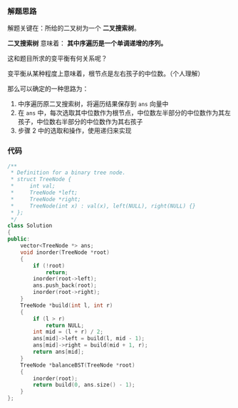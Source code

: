 <!--
 * @Description:
 * @Author: Hongyang_Yang
 * @Date: 2020-10-09 07:08:04
 * @LastEditors: Hongyang_Yang
 * @LastEditTime: 2020-10-09 07:08:15
-->

### 解题思路

解题关键在：所给的二叉树为一个 **二叉搜索树**。

**二叉搜索树** 意味着： **其中序遍历是一个单调递增的序列。**

这和题目所求的变平衡有何关系呢？

变平衡从某种程度上意味着，根节点是左右孩子的中位数。（个人理解）

那么可以确定的一种思路为：

1. 中序遍历原二叉搜索树，将遍历结果保存到 `ans` 向量中
2. 在 `ans` 中，每次选取其中位数作为根节点，中位数左半部分的中位数作为其左孩子，中位数右半部分的中位数作为其右孩子
3. 步骤 2 中的选取和操作，使用递归来实现

### 代码

```cpp
/**
 * Definition for a binary tree node.
 * struct TreeNode {
 *     int val;
 *     TreeNode *left;
 *     TreeNode *right;
 *     TreeNode(int x) : val(x), left(NULL), right(NULL) {}
 * };
 */
class Solution
{
public:
    vector<TreeNode *> ans;
    void inorder(TreeNode *root)
    {
        if (!root)
            return;
        inorder(root->left);
        ans.push_back(root);
        inorder(root->right);
    }
    TreeNode *build(int l, int r)
    {
        if (l > r)
            return NULL;
        int mid = (l + r) / 2;
        ans[mid]->left = build(l, mid - 1);
        ans[mid]->right = build(mid + 1, r);
        return ans[mid];
    }
    TreeNode *balanceBST(TreeNode *root)
    {
        inorder(root);
        return build(0, ans.size() - 1);
    }
};
```
